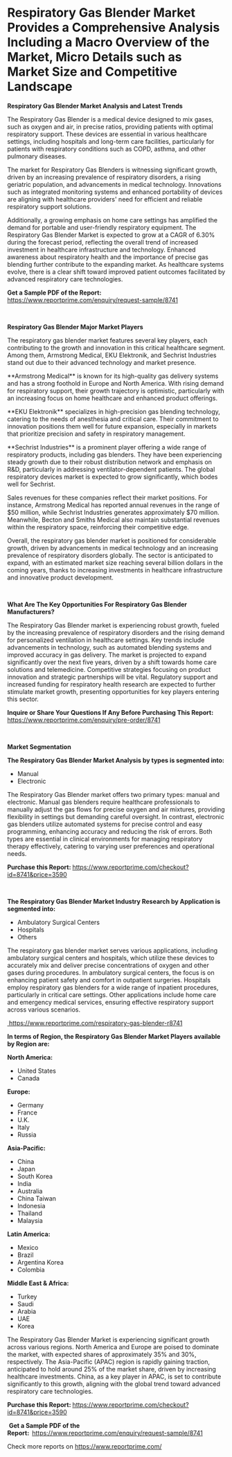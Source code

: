 <p><h1>Respiratory Gas Blender Market Provides a Comprehensive Analysis Including a Macro Overview of the Market, Micro Details such as Market Size and Competitive Landscape</h1></p><p><strong>Respiratory Gas Blender Market Analysis and Latest Trends</strong></p>
<p><p>The Respiratory Gas Blender is a medical device designed to mix gases, such as oxygen and air, in precise ratios, providing patients with optimal respiratory support. These devices are essential in various healthcare settings, including hospitals and long-term care facilities, particularly for patients with respiratory conditions such as COPD, asthma, and other pulmonary diseases.</p><p>The market for Respiratory Gas Blenders is witnessing significant growth, driven by an increasing prevalence of respiratory disorders, a rising geriatric population, and advancements in medical technology. Innovations such as integrated monitoring systems and enhanced portability of devices are aligning with healthcare providers' need for efficient and reliable respiratory support solutions.</p><p>Additionally, a growing emphasis on home care settings has amplified the demand for portable and user-friendly respiratory equipment. The Respiratory Gas Blender Market is expected to grow at a CAGR of 6.30% during the forecast period, reflecting the overall trend of increased investment in healthcare infrastructure and technology. Enhanced awareness about respiratory health and the importance of precise gas blending further contribute to the expanding market. As healthcare systems evolve, there is a clear shift toward improved patient outcomes facilitated by advanced respiratory care technologies.</p></p>
<p><strong>Get a Sample PDF of the Report:&nbsp;</strong> <a href="https://www.reportprime.com/enquiry/request-sample/8741?utm_campaign=2185&utm_medium=2&utm_source=Github&utm_content=ia&utm_term=20032025&utm_id=respiratory-gas-blender">https://www.reportprime.com/enquiry/request-sample/8741</a></p>
<p>&nbsp;</p>
<p><strong>Respiratory Gas Blender Major Market Players</strong></p>
<p><p>The respiratory gas blender market features several key players, each contributing to the growth and innovation in this critical healthcare segment. Among them, Armstrong Medical, EKU Elektronik, and Sechrist Industries stand out due to their advanced technology and market presence.</p><p>**Armstrong Medical** is known for its high-quality gas delivery systems and has a strong foothold in Europe and North America. With rising demand for respiratory support, their growth trajectory is optimistic, particularly with an increasing focus on home healthcare and enhanced product offerings.</p><p>**EKU Elektronik** specializes in high-precision gas blending technology, catering to the needs of anesthesia and critical care. Their commitment to innovation positions them well for future expansion, especially in markets that prioritize precision and safety in respiratory management.</p><p>**Sechrist Industries** is a prominent player offering a wide range of respiratory products, including gas blenders. They have been experiencing steady growth due to their robust distribution network and emphasis on R&D, particularly in addressing ventilator-dependent patients. The global respiratory devices market is expected to grow significantly, which bodes well for Sechrist.</p><p>Sales revenues for these companies reflect their market positions. For instance, Armstrong Medical has reported annual revenues in the range of $50 million, while Sechrist Industries generates approximately $70 million. Meanwhile, Becton and Smiths Medical also maintain substantial revenues within the respiratory space, reinforcing their competitive edge.</p><p>Overall, the respiratory gas blender market is positioned for considerable growth, driven by advancements in medical technology and an increasing prevalence of respiratory disorders globally. The sector is anticipated to expand, with an estimated market size reaching several billion dollars in the coming years, thanks to increasing investments in healthcare infrastructure and innovative product development.</p></p>
<p>&nbsp;</p>
<p><strong>What Are The Key Opportunities For Respiratory Gas Blender Manufacturers?</strong></p>
<p><p>The Respiratory Gas Blender market is experiencing robust growth, fueled by the increasing prevalence of respiratory disorders and the rising demand for personalized ventilation in healthcare settings. Key trends include advancements in technology, such as automated blending systems and improved accuracy in gas delivery. The market is projected to expand significantly over the next five years, driven by a shift towards home care solutions and telemedicine. Competitive strategies focusing on product innovation and strategic partnerships will be vital. Regulatory support and increased funding for respiratory health research are expected to further stimulate market growth, presenting opportunities for key players entering this sector.</p></p>
<p><strong>Inquire or Share Your Questions If Any Before Purchasing This Report:</strong> <a href="https://www.reportprime.com/enquiry/pre-order/8741?utm_campaign=2185&utm_medium=2&utm_source=Github&utm_content=ia&utm_term=20032025&utm_id=respiratory-gas-blender">https://www.reportprime.com/enquiry/pre-order/8741</a></p>
<p>&nbsp;</p>
<p><strong>Market Segmentation</strong></p>
<p><strong>The Respiratory Gas Blender Market Analysis by types is segmented into:</strong></p>
<p><ul><li>Manual</li><li>Electronic</li></ul></p>
<p><p>The Respiratory Gas Blender market offers two primary types: manual and electronic. Manual gas blenders require healthcare professionals to manually adjust the gas flows for precise oxygen and air mixtures, providing flexibility in settings but demanding careful oversight. In contrast, electronic gas blenders utilize automated systems for precise control and easy programming, enhancing accuracy and reducing the risk of errors. Both types are essential in clinical environments for managing respiratory therapy effectively, catering to varying user preferences and operational needs.</p></p>
<p><strong>Purchase this Report:&nbsp;</strong><a href="https://www.reportprime.com/checkout?id=8741&price=3590&utm_campaign=2185&utm_medium=2&utm_source=Github&utm_content=ia&utm_term=20032025&utm_id=respiratory-gas-blender">https://www.reportprime.com/checkout?id=8741&price=3590</a></p>
<p>&nbsp;</p>
<p><strong>The Respiratory Gas Blender Market Industry Research by Application is segmented into:</strong></p>
<p><ul><li>Ambulatory Surgical Centers</li><li>Hospitals</li><li>Others</li></ul></p>
<p><p>The respiratory gas blender market serves various applications, including ambulatory surgical centers and hospitals, which utilize these devices to accurately mix and deliver precise concentrations of oxygen and other gases during procedures. In ambulatory surgical centers, the focus is on enhancing patient safety and comfort in outpatient surgeries. Hospitals employ respiratory gas blenders for a wide range of inpatient procedures, particularly in critical care settings. Other applications include home care and emergency medical services, ensuring effective respiratory support across various scenarios.</p></p>
<p><a href="https://www.reportprime.com/respiratory-gas-blender-r8741?utm_campaign=2185&utm_medium=2&utm_source=Github&utm_content=ia&utm_term=20032025&utm_id=respiratory-gas-blender">&nbsp;https://www.reportprime.com/respiratory-gas-blender-r8741</a></p>
<p><strong>In terms of Region, the Respiratory Gas Blender Market Players available by Region are:</strong></p>
<p>
    <p> <strong> North America: </strong>
        <ul>
            <li>United States</li>
            <li>Canada</li>
        </ul>
        </p> 
    <p> <strong> Europe: </strong>
        <ul>
            <li>Germany</li>
            <li>France</li>
            <li>U.K.</li>
            <li>Italy</li>
            <li>Russia</li>
        </ul>
        </p> 
    <p> <strong> Asia-Pacific: </strong>
        <ul>
            <li>China</li>
            <li>Japan</li>
            <li>South Korea</li>
            <li>India</li>
            <li>Australia</li>
            <li>China Taiwan</li>
            <li>Indonesia</li>
            <li>Thailand</li>
            <li>Malaysia</li>
        </ul>
        </p> 
    <p> <strong> Latin America: </strong>
        <ul>
            <li>Mexico</li>
            <li>Brazil</li>
            <li>Argentina Korea</li>
            <li>Colombia</li>
        </ul>
        </p> 
    <p> <strong> Middle East & Africa: </strong>
        <ul>
            <li>Turkey</li>
            <li>Saudi</li>
            <li>Arabia</li>
            <li>UAE</li>
            <li>Korea</li>
        </ul>
    </p>
    </p>
<p><p>The Respiratory Gas Blender Market is experiencing significant growth across various regions. North America and Europe are poised to dominate the market, with expected shares of approximately 35% and 30%, respectively. The Asia-Pacific (APAC) region is rapidly gaining traction, anticipated to hold around 25% of the market share, driven by increasing healthcare investments. China, as a key player in APAC, is set to contribute significantly to this growth, aligning with the global trend toward advanced respiratory care technologies.</p></p>
<p><strong>Purchase this Report: </strong><a href="https://www.reportprime.com/checkout?id=8741&price=3590&utm_campaign=2185&utm_medium=2&utm_source=Github&utm_content=ia&utm_term=20032025&utm_id=respiratory-gas-blender">https://www.reportprime.com/checkout?id=8741&price=3590</a></p>
<p>&nbsp;<strong>Get a Sample PDF of the Report:&nbsp;&nbsp;</strong><a href="https://www.reportprime.com/enquiry/request-sample/8741?utm_campaign=2185&utm_medium=2&utm_source=Github&utm_content=ia&utm_term=20032025&utm_id=respiratory-gas-blender">https://www.reportprime.com/enquiry/request-sample/8741</a></p>
<p><strong></strong></p>
<p>Check more reports on <a href="https://www.reportprime.com/?utm_campaign=2185&utm_medium=2&utm_source=Github&utm_content=ia&utm_term=20032025&utm_id=respiratory-gas-blender">https://www.reportprime.com/</a></p>